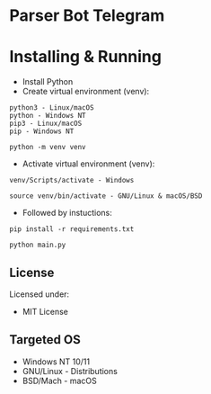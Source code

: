 # Parser Bot Telegram

# Installing & Running
- Install Python
- Create virtual environment (venv):
```
python3 - Linux/macOS
python - Windows NT
pip3 - Linux/macOS
pip - Windows NT
```
```
python -m venv venv
```
- Activate virtual environment (venv):
```
venv/Scripts/activate - Windows 
```
```
source venv/bin/activate - GNU/Linux & macOS/BSD
```
- Followed by instuctions:
```
pip install -r requirements.txt
```
```
python main.py
```

## License

Licensed under:

* MIT License

## Targeted OS

- Windows NT 10/11
- GNU/Linux - Distributions
- BSD/Mach - macOS
